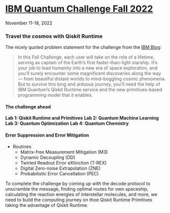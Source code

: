 # [IBM Quantum Challenge Fall 2022](https://research.ibm.com/blog/quantum-challenge-fall-2022)
November 11-18, 2022

### Travel the cosmos with Qiskit Runtime

The nicely quoted problem statement for the challenge from the [IBM Blog](https://research.ibm.com/blog/quantum-challenge-fall-2022):

> In this Fall Challenge, each user will take on the role of a lifetime, serving as captain of the Earth’s first faster-than-light starship. It’s your job to lead humanity into a new era of space exploration, and you’ll surely encounter some magnificent discoveries along the way — from beautiful distant worlds to mind-boggling cosmic phenomena. But to survive this long and arduous journey, you’ll need the help of IBM Quantum’s Qiskit Runtime service and the new primitives-based programming model that it enables.


#### The challenge ahead
**Lab 1: Qiskit Runtime and Primitives**
**Lab 2: Quantum Machine Learning**
**Lab 3: Quantum Optimization**
**Lab 4: Quantum Chemistry**

#### Error Suppression and Error Mitigation
- Routines
  - Matrix-free Measurement Mitigation (M3)
  - Dynamic Decoupling (DD)
  - Twirled Readout Error eXtinction (T-REX)
  - Digital Zero-noise Extrapolation (ZNE)
  - Probabilistic Error Cancellation (PEC)


To complete the challenge by coming up with the decode protocol to unscramble the message, finding optimal routes for own spaceship, calculating the reaction energies of interstellar molecules, and more, we need to build the computing journey on thoe Qiskit Runtime Primitives taking the advantage of Qiskit Runtime. 
